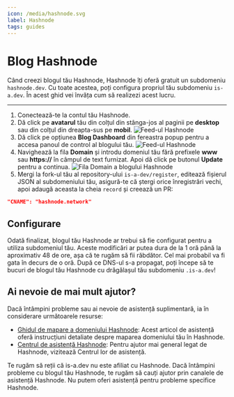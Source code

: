 ```yaml
---
icon: /media/hashnode.svg
label: Hashnode
tags: guides
---
```

# Blog Hashnode

Când creezi blogul tău Hashnode, Hashnode îți oferă gratuit un subdomeniu `hashnode.dev`. Cu toate acestea, poți configura propriul tău subdomeniu `is-a.dev`.
În acest ghid vei învăța cum să realizezi acest lucru.

---

1. Conectează-te la contul tău Hashnode.
2. Dă click pe **avatarul** tău din colțul din stânga-jos al paginii pe **desktop** sau din colțul din dreapta-sus pe **mobil**.
   ![Feed-ul Hashnode](https://cdn.hashnode.com/res/hashnode/image/upload/v1614932849541/cBNDGKXMj.png?auto=compress)
3. Dă click pe opțiunea **Blog Dashboard** din fereastra popup pentru a accesa panoul de control al blogului tău.
   ![Feed-ul Hashnode](https://cdn.hashnode.com/res/hashnode/image/upload/v1614937218081/InvxVHXDy.png?auto=compress)
4. Navighează la fila **Domain** și introdu domeniul tău fără prefixele **www** sau **https://** în câmpul de text furnizat. Apoi dă click pe butonul **Update** pentru a continua.
   ![Fila Domain a blogului Hashnode](https://cdn.hashnode.com/res/hashnode/image/upload/v1614937377176/0cwddAywO.png?auto=compress)
5. Mergi la fork-ul tău al repository-ului `is-a-dev/register`, editează fișierul JSON al subdomeniului tău, asigură-te că ștergi orice înregistrări vechi, apoi adaugă aceasta la cheia `record` și creează un PR:
```json
"CNAME": "hashnode.network"
```

## Configurare

Odată finalizat, blogul tău Hashnode ar trebui să fie configurat pentru a utiliza subdomeniul tău. Aceste modificări ar putea dura de la 1 oră până la aproximativ 48 de ore, așa că te rugăm să fii răbdător. Cel mai probabil va fi gata în decurs de o oră.
După ce DNS-ul s-a propagat, poți începe să te bucuri de blogul tău Hashnode cu drăgălașul tău subdomeniu `.is-a.dev`!

## Ai nevoie de mai mult ajutor?

Dacă întâmpini probleme sau ai nevoie de asistență suplimentară, ia în considerare următoarele resurse:
- [Ghidul de mapare a domeniului Hashnode](https://support.hashnode.com/docs/mapping-domain/): Acest articol de asistență oferă instrucțiuni detaliate despre maparea domeniului tău în Hashnode.
- [Centrul de asistență Hashnode](https://support.hashnode.com/): Pentru ajutor mai general legat de Hashnode, vizitează Centrul lor de asistență.

Te rugăm să reții că is-a.dev nu este afiliat cu Hashnode. Dacă întâmpini probleme cu blogul tău Hashnode, te rugăm să cauți ajutor prin canalele de asistență Hashnode. Nu putem oferi asistență pentru probleme specifice Hashnode.